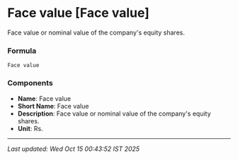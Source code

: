 # Face value [Face value]
Face value or nominal value of the company's equity shares.

### Formula
```text
Face value
```


### Components
- **Name**: Face value
- **Short Name**: Face value
- **Description**: Face value or nominal value of the company's equity shares.
- **Unit**: Rs.

---
*Last updated: Wed Oct 15 00:43:52 IST 2025*
